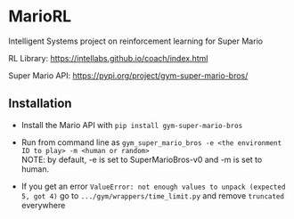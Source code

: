 # MarioRL
Intelligent Systems project on reinforcement learning for Super Mario

RL Library: https://intellabs.github.io/coach/index.html

Super Mario API: https://pypi.org/project/gym-super-mario-bros/


## Installation
- Install the Mario API with `pip install gym-super-mario-bros`

- Run from command line as `gym_super_mario_bros -e <the environment ID to play> -m <human or random>` <br>
  NOTE: by default, -e is set to SuperMarioBros-v0 and -m is set to human.
  
- If you get an error `ValueError: not enough values to unpack (expected 5, got 4)` go to `.../gym/wrappers/time_limit.py` and remove `truncated` everywhere
